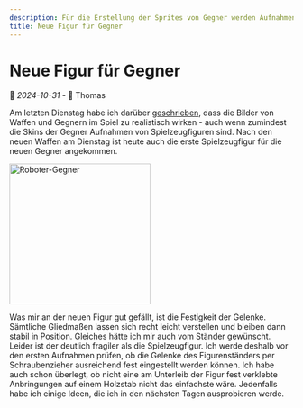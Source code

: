 ```yaml
---
description: Für die Erstellung der Sprites von Gegner werden Aufnahmen von Spielzeugfiguren gemacht. Heute ist dafür eine neue Spielzeugfigur angekommen.
title: Neue Figur für Gegner 
---
```


# Neue Figur für Gegner

📅 *2024-10-31* - 🧔 Thomas

Am letzten Dienstag habe ich darüber [geschrieben](2024-10-22.md), dass die Bilder von Waffen und Gegnern im Spiel zu realistisch wirken - auch wenn zumindest die Skins der Gegner Aufnahmen von Spielzeugfiguren sind. Nach den neuen Waffen am Dienstag ist heute auch die erste Spielzeugfigur für die neuen Gegner angekommen.

<div class="pswp-gallery pswp-gallery--single-column" id="gallery-20241031">  
  <a href="/de/media/blog/2024-10-31/2024-10-31.jpg" 
    data-pswp-width="900" 
    data-pswp-height="1200" 
    target="_blank">
    <img src="/de/media/blog/2024-10-31/2024-10-31-small.jpg" alt="Roboter-Gegner" style="width: 250px" title="Roboter-Gegner"/>
  </a>
</div>

<link rel="stylesheet" href="/de/assets/css/photoswipe.css">

<script type="module">
    import PhotoSwipeLightbox from '/de/assets/js/photoswipe-lightbox.esm.js';
    new PhotoSwipeLightbox({
      gallery: '#gallery-20241031',
      children: 'a',
      pswpModule: () => import('/de/assets/js/photoswipe.esm.js')
    }).init();    
</script>

Was mir an der neuen Figur gut gefällt, ist die Festigkeit der Gelenke. Sämtliche Gliedmaßen lassen sich recht leicht verstellen und bleiben dann stabil in Position. Gleiches hätte ich mir auch vom Ständer gewünscht. Leider ist der deutlich fragiler als die Spielzeugfigur. Ich werde deshalb vor den ersten Aufnahmen prüfen, ob die Gelenke des Figurenständers per Schraubenzieher ausreichend fest eingestellt werden können. Ich habe auch schon überlegt, ob nicht eine am Unterleib der Figur fest verklebte Anbringungen auf einem Holzstab nicht das einfachste wäre. Jedenfalls habe ich einige Ideen, die ich in den nächsten Tagen ausprobieren werde.

